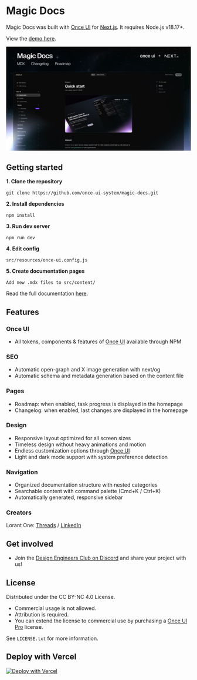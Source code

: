 # Magic Docs

Magic Docs was built with [Once UI](https://once-ui.com) for [Next.js](https://nextjs.org). It requires Node.js v18.17+.

View the [demo here](https://docs.once-ui.com).

![Magic Docs](public/images/cover.jpg)

## Getting started

**1. Clone the repository**
```
git clone https://github.com/once-ui-system/magic-docs.git
```

**2. Install dependencies**
```
npm install
```

**3. Run dev server**
```
npm run dev
```

**4. Edit config**
```
src/resources/once-ui.config.js
```

**5. Create documentation pages**
```
Add new .mdx files to src/content/
```

Read the full documentation [here](https://docs.once-ui.com/magic-docs/quick-start).

## Features

### Once UI
- All tokens, components & features of [Once UI](https://once-ui.com) available through NPM

### SEO
- Automatic open-graph and X image generation with next/og
- Automatic schema and metadata generation based on the content file

### Pages
- Roadmap: when enabled, task progress is displayed in the homepage
- Changelog: when enabled, last changes are displayed in the homepage

### Design
- Responsive layout optimized for all screen sizes
- Timeless design without heavy animations and motion
- Endless customization options through [Once UI](https://docs.once-ui.com/once-ui/contexts/themeProvider)
- Light and dark mode support with system preference detection

### Navigation
- Organized documentation structure with nested categories
- Searchable content with command palette (Cmd+K / Ctrl+K)
- Automatically generated, responsive sidebar

### Creators

Lorant One: [Threads](https://www.threads.net/@lorant.one) / [LinkedIn](https://www.linkedin.com/in/lorant-one/)

## Get involved

- Join the [Design Engineers Club on Discord](https://discord.com/invite/5EyAQ4eNdS) and share your project with us!

## License

Distributed under the CC BY-NC 4.0 License.
- Commercial usage is not allowed.
- Attribution is required.
- You can extend the license to commercial use by purchasing a [Once UI Pro](https://once-ui.com/pricing) license.

See `LICENSE.txt` for more information.

## Deploy with Vercel
[![Deploy with Vercel](https://vercel.com/button)](https://vercel.com/new/clone?repository-url=https%3A%2F%2Fgithub.com%2Fonce-ui-system%2Fmagic-docs&project-name=magic-docs&repository-name=magic-docs&redirect-url=https%3A%2F%2Fgithub.com%2Fonce-ui-system%2Fmagic-docs&demo-title=Magic%20Docs&demo-description=Showcase%20your%20designers%20or%20developer%20portfolio&demo-url=https%3A%2F%2Fdemo.magic-docs.com&demo-image=%2F%2Fraw.githubusercontent.com%2Fonce-ui-system%2Fmagic-docs%2Fmain%2Fpublic%2Fimages%2Fcover.jpg)